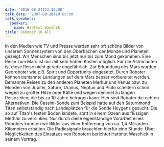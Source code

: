 ```yaml
---
date: '2016-08-24T23:35:00'
talk_date: '2007-09-28T20:00:00'
talk_speakers:
  speaker1:
    name: Hartmut Waschik
title: Roboter im All
---
```

In den Medien wie TV und Presse werden sehr oft schöne Bilder von unserem Sonnensystem von den Oberflächen der Monde und Planeten gezeigt. Wir Menschen sind bis jetzt nur bis zum Mond gekommen. Eine Reise zum Mars ist nur mit sehr hohen Kosten möglich. Für die Astronauten ist diese Reise nicht gerade ungefährlich. Zur Erkundung des Mars wurden Georoboter wie z.B. Spirit und Opportunity eingesetzt. Durch Roboter können bemannte Landungen auf dem Mars besser vorbereitet werden. Bemannte Reisen zu den anderen Planeten Merkur und Venus bzw. zu Monden von Jupiter, Saturn, Uranus, Neptun und Pluto scheitern schon wegen zu großer Hitze oder Kälte und wegen den viel zu langen Reisezeiten, die bis zu 10 Jahre betragen kann. Hier sind Roboter die echten Alternativen.
Die Cassini-Sonde zum Beispiel hatte auf den Saturnmond Titan selbstständig nach
Landeplätzen für die Sonde Huygens gesucht. Die so auf Titan's festen Boden landete, statt in einem Ozean aus flüssigen Methan zu versinken. Nur durch diese eigenständige Vorarbeit eines Roboters konnten wir Bilder aus einer Entfernung von ca. 1,4 Milliarden Kilometern erhalten. Die Radiosignale brauchten hierfür eine Stunde.
Über Möglichkeiten des Einsatzes von Robotern berichtet Hartmut Waschick in seinem
Vortrag.